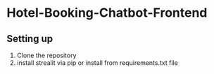 # Hotel-Booking-Chatbot-Frontend

## Setting up

1. Clone the repository
2. install strealit via pip or install from requirements.txt file